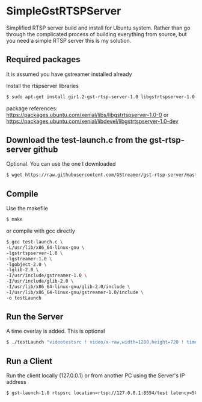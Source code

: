 # SimpleGstRTSPServer
Simplified RTSP server build and install for Ubuntu system. Rather than go through the complicated process of building everything from source, but you need a simple RTSP server this is my solution.

## Required packages
It is assumed you have gstreamer installed already

Install the rtspserver libraries
```bash
$ sudo apt-get install gir1.2-gst-rtsp-server-1.0 libgstrtspserver-1.0-0 libgstrtspserver-1.0-0-dbg libgstrtspserver-1.0-dev libgstrtspserver-1.0-doc
```

package references:
https://packages.ubuntu.com/xenial/libs/libgstrtspserver-1.0-0
or
https://packages.ubuntu.com/xenial/libdevel/libgstrtspserver-1.0-dev

## Download the test-launch.c from the gst-rtsp-server github 
Optional. You can use the one I downloaded
```bash
$ wget https://raw.githubusercontent.com/GStreamer/gst-rtsp-server/master/examples/test-launch.c
```

## Compile

Use the makefile
```bash
$ make
```

or compile with gcc directly
```bash
$ gcc test-launch.c \
-L/usr/lib/x86_64-linux-gnu \
-lgstrtspserver-1.0 \
-lgstreamer-1.0 \
-lgobject-2.0 \
-lglib-2.0 \
-I/usr/include/gstreamer-1.0 \
-I/usr/include/glib-2.0 \
-I/usr/lib/x86_64-linux-gnu/glib-2.0/include \
-I/usr/lib/x86_64-linux-gnu/gstreamer-1.0/include \
-o testLaunch
```

## Run the Server 
A time overlay is added. This is optional
```bash
$ ./testLaunch "videotestsrc ! video/x-raw,width=1280,height=720 ! timeoverlay ! x264enc ! rtph264pay name=pay0 pt=96"
```

## Run a Client
Run the client locally (127.0.0.1) or from another PC using the Server's IP address
```bash
$ gst-launch-1.0 rtspsrc location=rtsp://127.0.0.1:8554/test latency=50 ! decodebin ! autovideosink
```

